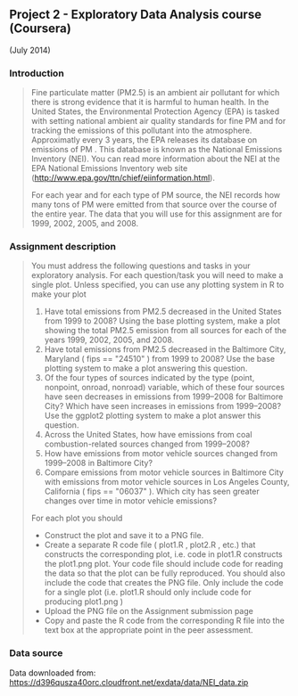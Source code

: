 ## Project 2 - Exploratory Data Analysis course (Coursera)

(July 2014)

### Introduction

> Fine particulate matter (PM2.5) is an ambient air pollutant for which there is strong evidence that it is harmful
> to human health. In the United States, the Environmental Protection Agency (EPA) is tasked with setting
> national ambient air quality standards for fine PM and for tracking the emissions of this pollutant into the
> atmosphere. Approximatly every 3 years, the EPA releases its database on emissions of PM . This
> database is known as the National Emissions Inventory (NEI). You can read more information about the
> NEI at the EPA National Emissions Inventory web site (http://www.epa.gov/ttn/chief/eiinformation.html).
> 
> For each year and for each type of PM source, the NEI records how many tons of PM were emitted from
> that source over the course of the entire year. The data that you will use for this assignment are for 1999,
> 2002, 2005, and 2008.

### Assignment description

> You must address the following questions and tasks in your exploratory analysis. For each question/task you will need to make a single plot. Unless specified, you can use any plotting system in R to make your plot
> 
> 1. Have total emissions from PM2.5 decreased in the United States from 1999 to 2008? Using the base plotting system, make a plot showing the total PM2.5 emission from all sources for each of the years 1999, 2002, 2005, and 2008.
> 2. Have total emissions from PM2.5 decreased in the Baltimore City, Maryland ( fips == "24510" ) from 1999 to 2008? Use the base plotting system to make a plot answering this question.
> 3. Of the four types of sources indicated by the type (point, nonpoint, onroad, nonroad) variable, which of these four sources have seen decreases in emissions from 1999–2008 for Baltimore City? Which have seen increases in emissions from 1999–2008? Use the ggplot2 plotting system to make a plot answer this question.
> 4. Across the United States, how have emissions from coal combustion-related sources changed from 1999–2008?
> 5. How have emissions from motor vehicle sources changed from 1999–2008 in Baltimore City?
> 6. Compare emissions from motor vehicle sources in Baltimore City with emissions from motor vehicle sources in Los Angeles County, California ( fips == "06037" ). Which city has seen greater changes over time in motor vehicle emissions?
> 
> For each plot you should
> 
> - Construct the plot and save it to a PNG file.
> - Create a separate R code file ( plot1.R , plot2.R , etc.) that constructs the corresponding plot, i.e. code in plot1.R constructs the plot1.png plot. Your code file should include code for reading the data so that the plot can be fully reproduced. You should also include the code that creates the PNG file. Only include the code for a single plot (i.e. plot1.R should only include code for producing plot1.png )
> - Upload the PNG file on the Assignment submission page
> - Copy and paste the R code from the corresponding R file into the text box at the appropriate point in the peer assessment.

### Data source

Data downloaded from: https://d396qusza40orc.cloudfront.net/exdata/data/NEI_data.zip


